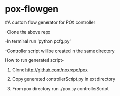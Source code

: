 # pox-flowgen
#A custom flow generator for POX controller

-Clone the above repo



-In terminal run 'python pcfg.py' 



-Controller script will be created in the same directory




How to run generated script-




1. Clone http://github.com/noxrepo/pox




2. Copy generated controllerScript.py in ext directory




3. From pox directory run ./pox.py controllerScript